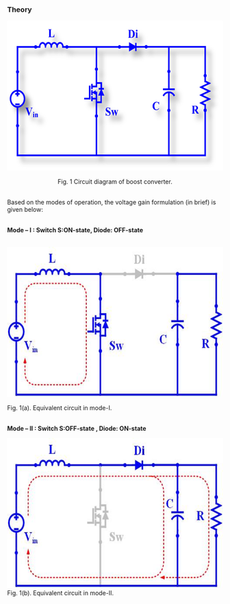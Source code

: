 ### Theory

<center>
  <img src="images/th1.jpg" height="350px">
  
Fig. 1 Circuit diagram of boost converter.

</center>
<br>
Based on the modes of operation, the voltage gain formulation (in brief) is given below:
<br><br>

**Mode – I :  Switch S:ON-state, Diode: OFF-state**

<br>
<img src="images/th2.jpg" height="350px">
<br>

Fig. 1(a). Equivalent circuit in mode-I.
<br><br>

**Mode – II :  Switch S:OFF-state , Diode: ON-state**
<br>

<img src="images/th3.jpg" height="350px">
<br>
Fig. 1(b). Equivalent circuit in mode-II.
<br><br>


